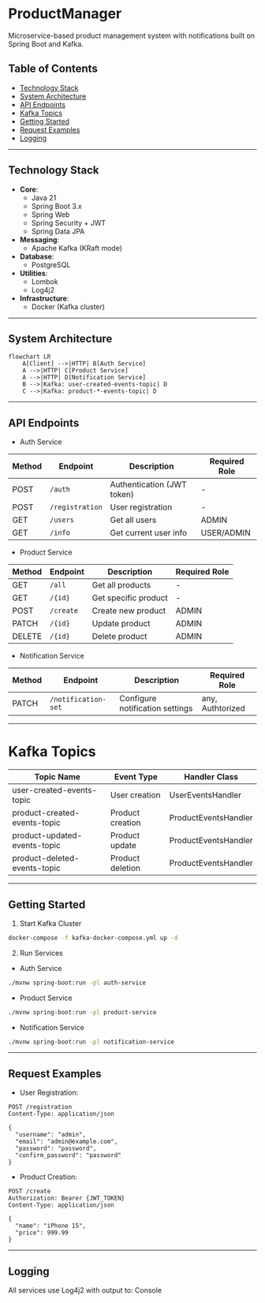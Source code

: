 # ProductManager

Microservice-based product management system with notifications built on Spring Boot and Kafka.

## Table of Contents
- [Technology Stack](#-technology-stack)
- [System Architecture](#-system-architecture)
- [API Endpoints](#-api-endpoints)
- [Kafka Topics](#-kafka-topics)
- [Getting Started](#-getting-started)
- [Request Examples](#-request-examples)
- [Logging](#-logging)

---

## Technology Stack
- **Core**:
  - Java 21
  - Spring Boot 3.x
  - Spring Web
  - Spring Security + JWT
  - Spring Data JPA
- **Messaging**:
  - Apache Kafka (KRaft mode)
- **Database**:
  - PostgreSQL
- **Utilities**:
  - Lombok
  - Log4j2
- **Infrastructure**:
  - Docker (Kafka cluster)

---

## System Architecture
```mermaid
flowchart LR
    A[Client] -->|HTTP| B[Auth Service]
    A -->|HTTP| C[Product Service]
    A -->|HTTP| D[Notification Service]
    B -->|Kafka: user-created-events-topic| D
    C -->|Kafka: product-*-events-topic| D
```
---

## API Endpoints
 - Auth Service

|Method |	Endpoint      |	Description                |	Required Role|
|-------|---------------|----------------------------|---------------|
|POST   |	`/auth`       |	Authentication (JWT token) |	-            |
|POST   |`/registration`|	User registration          |	-            |
|GET    |	`/users`      |	Get all users              |	ADMIN        |
|GET    |	`/info`       |	Get current user info      |	USER/ADMIN   |

 - Product Service

|Method | Endpoint|	Description        |	Required Role|
|-------|---------|----------------------|---------------|
|GET    |	`/all`  |	Get all products     |	-            |
|GET    |	`/{id}` |	Get specific product |	-            |
|POST   |`/create`|	Create new product   |	ADMIN        |
|PATCH  |`/{id}`  |	Update product       |	ADMIN        |
|DELETE |`/{id}`  |	Delete product       |	ADMIN        |

 - Notification Service

|Method |	Endpoint            |	Description                     | Required Role    |
|-------|---------------------|---------------------------------|------------------|
|PATCH  |	`/notification-set` |	Configure notification settings | any, Authtorized |

---

# Kafka Topics
|Topic Name                   |	Event Type       |	Handler Class       |
|-----------------------------|------------------|----------------------|
|user-created-events-topic    |	User creation    |	UserEventsHandler   |
|product-created-events-topic |	Product creation |	ProductEventsHandler|
|product-updated-events-topic |	Product update   |	ProductEventsHandler|
|product-deleted-events-topic |	Product deletion |	ProductEventsHandler|

---

## Getting Started
1. Start Kafka Cluster

```bash
docker-compose -f kafka-docker-compose.yml up -d
```

2. Run Services

- Auth Service
```bash
./mvnw spring-boot:run -pl auth-service
```

- Product Service
```bash
./mvnw spring-boot:run -pl product-service
```

- Notification Service
```bash
./mvnw spring-boot:run -pl notification-service
```

---

## Request Examples
- User Registration:

```http
POST /registration
Content-Type: application/json

{
  "username": "admin",
  "email": "admin@example.com",
  "password": "password",
  "confirm_password": "password"
}
```
- Product Creation:

```http
POST /create
Authorization: Bearer {JWT_TOKEN}
Content-Type: application/json

{
  "name": "iPhone 15",
  "price": 999.99
}
```

---

## Logging

All services use Log4j2 with output to:
Console
